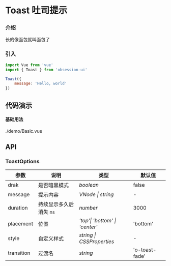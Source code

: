# Toast 吐司提示

### 介绍

长的像面包就叫面包了

### 引入

```js
import Vue from 'vue'
import { Toast } from 'obsession-ui'

Toast({
    message: 'Hello, world'
})
```

## 代码演示

#### 基础用法

<demo-code>./demo/Basic.vue</demo-code>

## API

### ToastOptions

| 参数      | 说明           | 类型                                                                | 默认值 |
| --------- | -------------- | ------------------------------------------------------------------- | ------ |
| drak      | 是否暗黑模式       | _boolean_          | false     |
| message     | 提示内容   | _VNode \| string_           | -      |
| duration  | 持续显示多久后消失 `ms`       | _number_                                                           | 3000  |
| placement      | 位置       | _'top'\| 'bottom' \| 'center'_                                                           | 'bottom'   |
| style | 自定义样式 | _string \| CSSProperties_ | - |
| transition | 过渡名 | _string_ | 'o-toast-fade' |